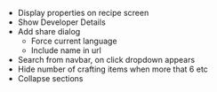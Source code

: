 - Display properties on recipe screen
- Show Developer Details
- Add share dialog
  - Force current language
  - Include name in url
- Search from navbar, on click dropdown appears
- Hide number of crafting items when more that 6 etc
- Collapse sections